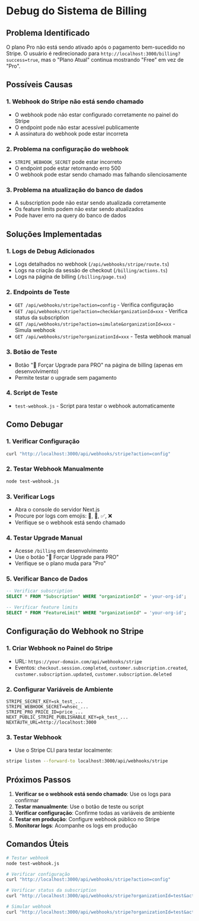 # Debug do Sistema de Billing

## Problema Identificado

O plano Pro não está sendo ativado após o pagamento bem-sucedido no Stripe. O usuário é redirecionado para `http://localhost:3000/billing?success=true`, mas o "Plano Atual" continua mostrando "Free" em vez de "Pro".

## Possíveis Causas

### 1. Webhook do Stripe não está sendo chamado

- O webhook pode não estar configurado corretamente no painel do Stripe
- O endpoint pode não estar acessível publicamente
- A assinatura do webhook pode estar incorreta

### 2. Problema na configuração do webhook

- `STRIPE_WEBHOOK_SECRET` pode estar incorreto
- O endpoint pode estar retornando erro 500
- O webhook pode estar sendo chamado mas falhando silenciosamente

### 3. Problema na atualização do banco de dados

- A subscription pode não estar sendo atualizada corretamente
- Os feature limits podem não estar sendo atualizados
- Pode haver erro na query do banco de dados

## Soluções Implementadas

### 1. Logs de Debug Adicionados

- Logs detalhados no webhook (`/api/webhooks/stripe/route.ts`)
- Logs na criação da sessão de checkout (`/billing/actions.ts`)
- Logs na página de billing (`/billing/page.tsx`)

### 2. Endpoints de Teste

- `GET /api/webhooks/stripe?action=config` - Verifica configuração
- `GET /api/webhooks/stripe?action=check&organizationId=xxx` - Verifica status da subscription
- `GET /api/webhooks/stripe?action=simulate&organizationId=xxx` - Simula webhook
- `GET /api/webhooks/stripe?organizationId=xxx` - Testa webhook manual

### 3. Botão de Teste

- Botão "🧪 Forçar Upgrade para PRO" na página de billing (apenas em desenvolvimento)
- Permite testar o upgrade sem pagamento

### 4. Script de Teste

- `test-webhook.js` - Script para testar o webhook automaticamente

## Como Debugar

### 1. Verificar Configuração

```bash
curl "http://localhost:3000/api/webhooks/stripe?action=config"
```

### 2. Testar Webhook Manualmente

```bash
node test-webhook.js
```

### 3. Verificar Logs

- Abra o console do servidor Next.js
- Procure por logs com emojis: 🔔, 🛒, ✅, ❌
- Verifique se o webhook está sendo chamado

### 4. Testar Upgrade Manual

- Acesse `/billing` em desenvolvimento
- Use o botão "🧪 Forçar Upgrade para PRO"
- Verifique se o plano muda para "Pro"

### 5. Verificar Banco de Dados

```sql
-- Verificar subscription
SELECT * FROM "Subscription" WHERE "organizationId" = 'your-org-id';

-- Verificar feature limits
SELECT * FROM "FeatureLimit" WHERE "organizationId" = 'your-org-id';
```

## Configuração do Webhook no Stripe

### 1. Criar Webhook no Painel do Stripe

- URL: `https://your-domain.com/api/webhooks/stripe`
- Eventos: `checkout.session.completed`, `customer.subscription.created`, `customer.subscription.updated`, `customer.subscription.deleted`

### 2. Configurar Variáveis de Ambiente

```env
STRIPE_SECRET_KEY=sk_test_...
STRIPE_WEBHOOK_SECRET=whsec_...
STRIPE_PRO_PRICE_ID=price_...
NEXT_PUBLIC_STRIPE_PUBLISHABLE_KEY=pk_test_...
NEXTAUTH_URL=http://localhost:3000
```

### 3. Testar Webhook

- Use o Stripe CLI para testar localmente:

```bash
stripe listen --forward-to localhost:3000/api/webhooks/stripe
```

## Próximos Passos

1. **Verificar se o webhook está sendo chamado**: Use os logs para confirmar
2. **Testar manualmente**: Use o botão de teste ou script
3. **Verificar configuração**: Confirme todas as variáveis de ambiente
4. **Testar em produção**: Configure webhook público no Stripe
5. **Monitorar logs**: Acompanhe os logs em produção

## Comandos Úteis

```bash
# Testar webhook
node test-webhook.js

# Verificar configuração
curl "http://localhost:3000/api/webhooks/stripe?action=config"

# Verificar status da subscription
curl "http://localhost:3000/api/webhooks/stripe?organizationId=test&action=check"

# Simular webhook
curl "http://localhost:3000/api/webhooks/stripe?organizationId=test&action=simulate"
```
